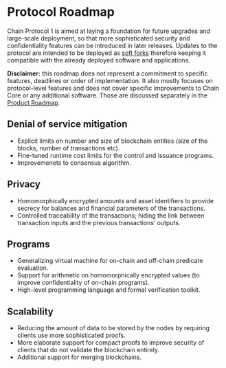 # Protocol Roadmap

Chain Protocol 1 is aimed at laying a foundation for future upgrades and large-scale deployment, so that more sophisticated security and confidentiality features can be introduced in later releases. Updates to the protocol are intended to be deployed as [soft forks](whitepaper.md#8-extensibility) therefore keeping it compatible with the already deployed software and applications.

**Disclaimer:** this roadmap does not represent a commitment to specific features, deadlines or order of implementation. It also mostly focuses on protocol-level features and does not cover specific improvements to Chain Core or any additional software. Those are discussed separately in the [Product Roadmap](../../core/reference/product-roadmap.md).

## Denial of service mitigation

* Explicit limits on number and size of blockchain entities (size of the blocks, number  of transactions etc).
* Fine-tuned runtime cost limits for the control and issuance programs.
* Improvemenets to consensus algorithm.

## Privacy

* Homomorphically encrypted amounts and asset identifiers to provide secrecy for balances and financial parameters of the transactions.
* Controlled traceability of the transactions; hiding the link between transaction inputs and the previous transactions’ outputs.

## Programs

* Generalizing virtual machine for on-chain and off-chain predicate evaluation.
* Support for arithmetic on homomorphically encrypted values (to improve confidentiality of on-chain programs).
* High-level programming language and formal verification toolkit.

## Scalability

* Reducing the amount of data to be stored by the nodes by requiring clients use more sophisticated proofs.
* More elaborate support for compact proofs to improve security of clients that do not validate the blockchain entirely.
* Additional support for merging blockchains.
